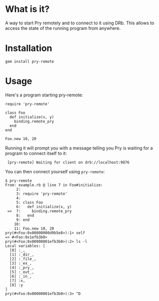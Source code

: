 # What is it?

A way to start Pry remotely and to connect to it using DRb. This allows to
access the state of the running program from anywhere.

# Installation

    gem install pry-remote

# Usage

Here's a program starting pry-remote:

    require 'pry-remote'

    class Foo
      def initialize(x, y)
        binding.remote_pry
      end
    end

    Foo.new 10, 20

Running it will prompt you with a message telling you Pry is waiting for a
program to connect itself to it:

     [pry-remote] Waiting for client on drb://localhost:9876

You can then connect yourself using ``pry-remote``:

    $ pry-remote
    From: example.rb @ line 7 in Foo#initialize:
         2:
         3: require 'pry-remote'
         4:
         5: class Foo
         6:   def initialize(x, y)
     =>  7:     binding.remote_pry
         8:   end
         9: end
        10:
        11: Foo.new 10, 20
    pry(#<Foo:0x00000000d9b5e8>):1> self
    => #<Foo:0x1efb3b0>
    pry(#<Foo:0x00000001efb3b0>):2> ls -l
    Local variables: [
      [0] :_,
      [1] :_dir_,
      [2] :_file_,
      [3] :_ex_,
      [4] :_pry_,
      [5] :_out_,
      [6] :_in_,
      [7] :x,
      [8] :y
    ]
    pry(#<Foo:0x00000001efb3b0>):3> ^D

